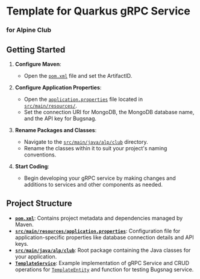 # Template for Quarkus gRPC Service
### for Alpine Club

## Getting Started

1. **Configure Maven**:
    - Open the [`pom.xml`](pom.xml) file and set the ArtifactID.

2. **Configure Application Properties**:
    - Open the [`application.properties`](src/main/resources/application.properties) file located in [`src/main/resources/`](src/main/resources).
    - Set the connection URI for MongoDB, the MongoDB database name, and the API key for Bugsnag.

3. **Rename Packages and Classes**:
    - Navigate to the [`src/main/java/alp/club`](src/main/java/alp/club) directory.
    - Rename the classes within it to suit your project's naming conventions.

4. **Start Coding**:
   - Begin developing your gRPC service by making changes and additions to services and other components as needed.

## Project Structure

- [**`pom.xml`**](pom.xml): Contains project metadata and dependencies managed by Maven.
- [**`src/main/resources/application.properties`**](src/main/resources/application.properties): Configuration file for application-specific properties like database connection details and API keys.
- [**`src/main/java/alp/club`**](src/main/java/alp/club): Root package containing the Java classes for your application.
- [**`TemplateService`**](src/main/java/alp/club/TemplateServiceImplementation.java): Example implementation of gRPC Service and CRUD operations for [`TemplateEntity`](src/main/java/alp/club/models/TemplateEntity.java) and function for testing Bugsnag service.
